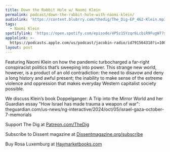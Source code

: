 ```yaml
---
title: Down the Rabbit Hole w/ Naomi Klein
permalink: podcast/down-the-rabbit-hole-with-naomi-klein/
audiolink: 'https://content.blubrry.com/thedig/The_Dig-EP_462-Klein.mp3'
tags:
  - Naomi Klein
spotifylink: 'https://open.spotify.com/episode/4P5z15Yzqr6LcbiR9FugW7?si=56cbff4485a141e0'
applelink: >-
  https://podcasts.apple.com/us/podcast/jacobin-radio/id791564318?i=1000673623951
layout: post
---
```


Featuring Naomi Klein on how the pandemic turbocharged a far-right conspiracist politics that’s sweeping into power. This strange new world, however, is a product of an old contradiction: the need to disavow and deny a long history and awful present; the inability to make sense of the extreme violence and oppression that makes everyday Western capitalist society possible.

We discuss Klein’s book Doppelganger: A Trip into the Mirror World and her Guardian essay "How Israel has made trauma a weapon of war": theguardian.com/us-news/ng-interactive/2024/oct/05/israel-gaza-october-7-memorials

Support The Dig at [Patreon.com/TheDig](Patreon.com/TheDig)

Subscribe to Dissent magazine at [Dissentmagazine.org/subscribe](Dissentmagazine.org/subscribe)

Buy Rosa Luxemburg at [Haymarketbooks.com](Haymarketbooks.com)
